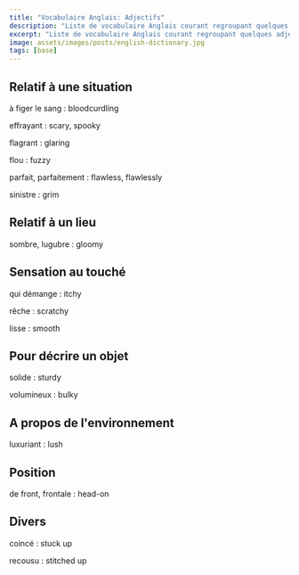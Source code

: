 ```yaml
---
title: "Vocabulaire Anglais: Adjectifs"
description: "Liste de vocabulaire Anglais courant regroupant quelques adjectifs difficiles."
excerpt: "Liste de vocabulaire Anglais courant regroupant quelques adjectifs difficiles."
image: assets/images/posts/english-dictionary.jpg
tags: [base]
---
```


## Relatif à une situation

à figer le sang
: bloodcurdling

effrayant
: scary, spooky

flagrant
: glaring

flou
: fuzzy

parfait, parfaitement
: flawless, flawlessly

sinistre
: grim


## Relatif à un lieu

sombre, lugubre
: gloomy



## Sensation au touché

qui démange
: itchy

rêche
: scratchy

lisse
: smooth


## Pour décrire un objet

solide
: sturdy

volumineux
: bulky


## A propos de l'environnement

luxuriant
: lush


## Position

de front, frontale
: head-on


## Divers

coincé
: stuck up

recousu
: stitched up
